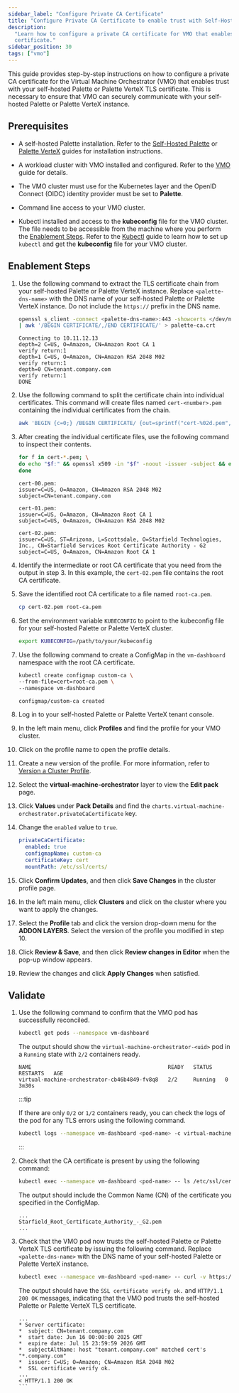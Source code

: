 ```yaml
---
sidebar_label: "Configure Private CA Certificate"
title: "Configure Private CA Certificate to enable trust with Self-Hosted Palette or Palette VerteX"
description:
  "Learn how to configure a private CA certificate for VMO that enables trust with your self-hosted Palette TLS
  certificate."
sidebar_position: 30
tags: ["vmo"]
---
```


This guide provides step-by-step instructions on how to configure a private CA certificate for the Virtual Machine
Orchestrator (VMO) that enables trust with your self-hosted Palette or Palette VerteX TLS certificate. This is necessary
to ensure that VMO can securely communicate with your self-hosted Palette or Palette VerteX instance.

## Prerequisites

- A self-hosted Palette installation. Refer to the [Self-Hosted Palette](../enterprise-version/enterprise-version.md) or
  [Palette VerteX](../vertex/vertex.md) guides for installation instructions.

- A workload cluster with VMO installed and configured. Refer to the [VMO](./vm-management.md) guide for details.

<!--prettier-ignore-start-->

  - The VMO cluster must use <VersionedLink text="Palette eXtended Kubernetes" url="/integrations/packs/?pack=kubernetes"/> for the Kubernetes
    layer and the OpenID Connect (OIDC) identity provider must be set to **Palette**.

<!--prettier-ignore-end-->

- Command line access to your VMO cluster.

- Kubectl installed and access to the **kubeconfig** file for the VMO cluster. The file needs to be accessible from the
  machine where you perform the [Enablement Steps](#enablement-steps). Refer to the
  [Kubectl](../clusters/cluster-management/palette-webctl.md#access-cluster-with-cli) guide to learn how to set up
  `kubectl` and get the **kubeconfig** file for your VMO cluster.

## Enablement Steps

1. Use the following command to extract the TLS certificate chain from your self-hosted Palette or Palette VerteX
   instance. Replace `<palette-dns-name>` with the DNS name of your self-hosted Palette or Palette VerteX instance. Do
   not include the `https://` prefix in the DNS name.

   ```bash
   openssl s_client -connect <palette-dns-name>:443 -showcerts </dev/null \
   | awk '/BEGIN CERTIFICATE/,/END CERTIFICATE/' > palette-ca.crt
   ```

   ```shell hideClipboard title="Example Output"
   Connecting to 10.11.12.13
   depth=2 C=US, O=Amazon, CN=Amazon Root CA 1
   verify return:1
   depth=1 C=US, O=Amazon, CN=Amazon RSA 2048 M02
   verify return:1
   depth=0 CN=tenant.company.com
   verify return:1
   DONE
   ```

2. Use the following command to split the certificate chain into individual certificates. This command will create files
   named `cert-<number>.pem` containing the individual certificates from the chain.

   ```bash
   awk 'BEGIN {c=0;} /BEGIN CERTIFICATE/ {out=sprintf("cert-%02d.pem", c++);} {print > out}' palette-ca.crt
   ```

3. After creating the individual certificate files, use the following command to inspect their contents.

   ```bash
   for f in cert-*.pem; \
   do echo "$f:" && openssl x509 -in "$f" -noout -issuer -subject && echo; \
   done
   ```

   ```shell hideClipboard title="Example Output"
   cert-00.pem:
   issuer=C=US, O=Amazon, CN=Amazon RSA 2048 M02
   subject=CN=tenant.company.com

   cert-01.pem:
   issuer=C=US, O=Amazon, CN=Amazon Root CA 1
   subject=C=US, O=Amazon, CN=Amazon RSA 2048 M02

   cert-02.pem:
   issuer=C=US, ST=Arizona, L=Scottsdale, O=Starfield Technologies, Inc., CN=Starfield Services Root Certificate Authority - G2
   subject=C=US, O=Amazon, CN=Amazon Root CA 1
   ```

4. Identify the intermediate or root CA certificate that you need from the output in step 3. In this example, the
   `cert-02.pem` file contains the root CA certificate.

5. Save the identified root CA certificate to a file named `root-ca.pem`.

   ```bash
   cp cert-02.pem root-ca.pem
   ```

6. Set the environment variable `KUBECONFIG` to point to the kubeconfig file for your self-hosted Palette or Palette
   VerteX cluster.

   ```bash
   export KUBECONFIG=/path/to/your/kubeconfig
   ```

7. Use the following command to create a ConfigMap in the `vm-dashboard` namespace with the root CA certificate.

   ```bash
   kubectl create configmap custom-ca \
   --from-file=cert=root-ca.pem \
   --namespace vm-dashboard
   ```

   ```shell hideClipboard title="Example Output"
   configmap/custom-ca created
   ```

8. Log in to your self-hosted Palette or Palette VerteX tenant console.

9. In the left main menu, click **Profiles** and find the profile for your VMO cluster.

10. Click on the profile name to open the profile details.

11. Create a new version of the profile. For more information, refer to
    [Version a Cluster Profile](../profiles/cluster-profiles/modify-cluster-profiles/version-cluster-profile.md).

12. Select the **virtual-machine-orchestrator** layer to view the **Edit pack** page.

13. Click **Values** under **Pack Details** and find the `charts.virtual-machine-orchestrator.privateCaCertificate` key.

14. Change the `enabled` value to `true`.

    ```yaml hideClipboard title="Example"
    privateCaCertificate:
      enabled: true
      configmapName: custom-ca
      certificateKey: cert
      mountPath: /etc/ssl/certs/
    ```

15. Click **Confirm Updates**, and then click **Save Changes** in the cluster profile page.

16. In the left main menu, click **Clusters** and click on the cluster where you want to apply the changes.

17. Select the **Profile** tab and click the version drop-down menu for the **ADDON LAYERS**. Select the version of the
    profile you modified in step 10.

18. Click **Review & Save**, and then click **Review changes in Editor** when the pop-up window appears.

19. Review the changes and click **Apply Changes** when satisfied.

## Validate

1. Use the following command to confirm that the VMO pod has successfully reconciled.

   ```bash
   kubectl get pods --namespace vm-dashboard
   ```

   The output should show the `virtual-machine-orchestrator-<uid>` pod in a `Running` state with `2/2` containers ready.

   ```shell hideClipboard title="Example Output"
   NAME                                           READY   STATUS    RESTARTS   AGE
   virtual-machine-orchestrator-cb46b4849-fv8q8   2/2     Running   0          3m30s
   ```

   :::tip

   If there are only `0/2` or `1/2` containers ready, you can check the logs of the pod for any TLS errors using the
   following command.

   ```bash
   kubectl logs --namespace vm-dashboard <pod-name> -c virtual-machine-orchestrator
   ```

   :::

2. Check that the CA certificate is present by using the following command:

   ```bash
   kubectl exec --namespace vm-dashboard <pod-name> -- ls /etc/ssl/certs/
   ```

   The output should include the Common Name (CN) of the certificate you specified in the ConfigMap.

   ```shell hideClipboard title="Example Output"
   ...
   Starfield_Root_Certificate_Authority_-_G2.pem
   ...
   ```

3. Check that the VMO pod now trusts the self-hosted Palette or Palette VerteX TLS certificate by issuing the following
   command. Replace `<palette-dns-name>` with the DNS name of your self-hosted Palette or Palette VerteX instance.

   ```bash
   kubectl exec --namespace vm-dashboard <pod-name> -- curl -v https://<palette-dns-name>
   ```

   The output should have the `SSL certificate verify ok.` and `HTTP/1.1 200 OK` messages, indicating that the VMO pod
   trusts the self-hosted Palette or Palette VerteX TLS certificate.

   ````shell hideClipboard title="Example Output"
   ...
   * Server certificate:
   *  subject: CN=tenant.company.com
   *  start date: Jun 16 00:00:00 2025 GMT
   *  expire date: Jul 15 23:59:59 2026 GMT
   *  subjectAltName: host "tenant.company.com" matched cert's "*.company.com"
   *  issuer: C=US; O=Amazon; CN=Amazon RSA 2048 M02
   *  SSL certificate verify ok.
   ...
   < HTTP/1.1 200 OK
   ```
   ````
